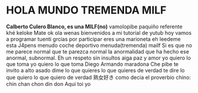 # HOLA MUNDO TREMENDA MILF
**Calberto Culero Blanco, es una MILF(no)**
vamolopibe
paquiño referente
khé keloke
Mate 
ok
ola wenas bienvenidos a mi tutorial de yutub hoy vamos a programar tuenti grcias por participar
eres una marioneta
eh
leedeme esta
J4pens
menudo coche deportivo
menuda(tremenda) mailf
Si es que no me parece normal que te parezca normal la anormalidad que ha hecho ese anormal, subnormal.
Eh un respeto sin insultos
aiga paz y amor
yo quiero lo que toma yo quiero lo que toma
Diego Armando maradona
Che pibe te invito a alto asado
dime lo que quieres lo que quieres de verdad te dire lo que quiero lo que quiero de verdad
熟女好き
como decia el proverbio chino: chin chan chon din don
Aqui toi yo
